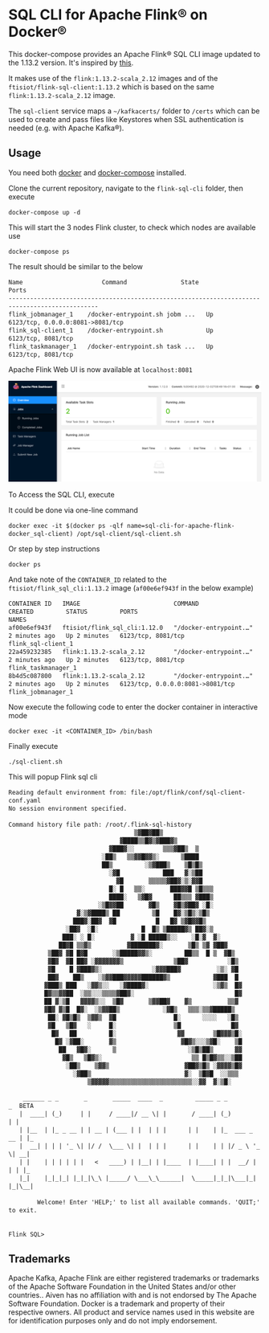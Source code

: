 # SQL CLI for Apache Flink® on Docker®

This docker-compose provides an Apache Flink® SQL CLI image updated to the 1.13.2 version. It's inspired by [this](https://github.com/wuchong/flink-sql-demo/tree/v1.11-EN/sql-client).

It makes use of the `flink:1.13.2-scala_2.12` images and of the `ftisiot/flink-sql-client:1.13.2` which is based on the same `flink:1.13.2-scala_2.12` image.

The `sql-client` service maps a `~/kafkacerts/` folder to `/certs` which can be used to create and pass files like Keystores when SSL authentication is needed (e.g. with Apache Kafka®).

## Usage

You need both [docker](https://docs.docker.com/engine/install/) and [docker-compose](https://docs.docker.com/compose/install/) installed.

Clone the current repository, navigate to the `flink-sql-cli` folder, then execute

```
docker-compose up -d
```

This will start the 3 nodes Flink cluster, to check which nodes are available use

```
docker-compose ps
```

The result should be similar to the below

```
Name                      Command               State                Ports              
-----------------------------------------------------------------------------------------------
flink_jobmanager_1    /docker-entrypoint.sh jobm ...   Up      6123/tcp, 0.0.0.0:8081->8081/tcp
flink_sql-client_1    /docker-entrypoint.sh            Up      6123/tcp, 8081/tcp              
flink_taskmanager_1   /docker-entrypoint.sh task ...   Up      6123/tcp, 8081/tcp              
```

Apache Flink Web UI is now available at `localhost:8081`

![Flink Web UI](img/flink-web-ui.png)


To Access the SQL CLI, execute

It could be done via one-line command
```
docker exec -it $(docker ps -qlf name=sql-cli-for-apache-flink-docker_sql-client) /opt/sql-client/sql-client.sh
```

Or step by step instructions
```
docker ps
```

And take note of the `CONTAINER_ID` related to the `ftisiot/flink_sql_cli:1.13.2` image (`af00e6ef943f` in the below example)

```
CONTAINER ID   IMAGE                          COMMAND                  CREATED         STATUS         PORTS                              NAMES
af00e6ef943f   ftisiot/flink_sql_cli:1.12.0   "/docker-entrypoint.…"   2 minutes ago   Up 2 minutes   6123/tcp, 8081/tcp                 flink_sql-client_1
22a459232385   flink:1.13.2-scala_2.12        "/docker-entrypoint.…"   2 minutes ago   Up 2 minutes   6123/tcp, 8081/tcp                 flink_taskmanager_1
8b4d5c087800   flink:1.13.2-scala_2.12        "/docker-entrypoint.…"   2 minutes ago   Up 2 minutes   6123/tcp, 0.0.0.0:8081->8081/tcp   flink_jobmanager_1
```

Now execute the following code to enter the docker container in interactive mode

```
docker exec -it <CONTAINER_ID> /bin/bash
```

Finally execute

```
./sql-client.sh
```

This will popup Flink sql cli

```
Reading default environment from: file:/opt/flink/conf/sql-client-conf.yaml
No session environment specified.

Command history file path: /root/.flink-sql-history
                                   ▒▓██▓██▒
                               ▓████▒▒█▓▒▓███▓▒
                            ▓███▓░░        ▒▒▒▓██▒  ▒
                          ░██▒   ▒▒▓▓█▓▓▒░      ▒████
                          ██▒         ░▒▓███▒    ▒█▒█▒
                            ░▓█            ███   ▓░▒██
                              ▓█       ▒▒▒▒▒▓██▓░▒░▓▓█
                            █░ █   ▒▒░       ███▓▓█ ▒█▒▒▒
                            ████░   ▒▓█▓      ██▒▒▒ ▓███▒
                         ░▒█▓▓██       ▓█▒    ▓█▒▓██▓ ░█░
                   ▓░▒▓████▒ ██         ▒█    █▓░▒█▒░▒█▒
                  ███▓░██▓  ▓█           █   █▓ ▒▓█▓▓█▒
                ░██▓  ░█░            █  █▒ ▒█████▓▒ ██▓░▒
               ███░ ░ █░          ▓ ░█ █████▒░░    ░█░▓  ▓░
              ██▓█ ▒▒▓▒          ▓███████▓░       ▒█▒ ▒▓ ▓██▓
           ▒██▓ ▓█ █▓█       ░▒█████▓▓▒░         ██▒▒  █ ▒  ▓█▒
           ▓█▓  ▓█ ██▓ ░▓▓▓▓▓▓▓▒              ▒██▓           ░█▒
           ▓█    █ ▓███▓▒░              ░▓▓▓███▓          ░▒░ ▓█
           ██▓    ██▒    ░▒▓▓███▓▓▓▓▓██████▓▒            ▓███  █
          ▓███▒ ███   ░▓▓▒░░   ░▓████▓░                  ░▒▓▒  █▓
          █▓▒▒▓▓██  ░▒▒░░░▒▒▒▒▓██▓░                            █▓
          ██ ▓░▒█   ▓▓▓▓▒░░  ▒█▓       ▒▓▓██▓    ▓▒          ▒▒▓
          ▓█▓ ▓▒█  █▓░  ░▒▓▓██▒            ░▓█▒   ▒▒▒░▒▒▓█████▒
           ██░ ▓█▒█▒  ▒▓▓▒  ▓█                █░      ░░░░   ░█▒
           ▓█   ▒█▓   ░     █░                ▒█              █▓
            █▓   ██         █░                 ▓▓        ▒█▓▓▓▒█░
             █▓ ░▓██░       ▓▒                  ▓█▓▒░░░▒▓█░    ▒█
              ██   ▓█▓░      ▒                    ░▒█▒██▒      ▓▓
               ▓█▒   ▒█▓▒░                         ▒▒ █▒█▓▒▒░░▒██
                ░██▒    ▒▓▓▒                     ▓██▓▒█▒ ░▓▓▓▓▒█▓
                  ░▓██▒                          ▓░  ▒█▓█  ░░▒▒▒
                      ▒▓▓▓▓▓▒▒▒▒▒▒▒▒▒▒▒▒▒▒▒▒▒▒▒▒▒▒▒░░▓▓  ▓░▒█░

    ______ _ _       _       _____  ____  _         _____ _ _            _  BETA   
   |  ____| (_)     | |     / ____|/ __ \| |       / ____| (_)          | |  
   | |__  | |_ _ __ | | __ | (___ | |  | | |      | |    | |_  ___ _ __ | |_
   |  __| | | | '_ \| |/ /  \___ \| |  | | |      | |    | | |/ _ \ '_ \| __|
   | |    | | | | | |   <   ____) | |__| | |____  | |____| | |  __/ | | | |_
   |_|    |_|_|_| |_|_|\_\ |_____/ \___\_\______|  \_____|_|_|\___|_| |_|\__|

        Welcome! Enter 'HELP;' to list all available commands. 'QUIT;' to exit.


Flink SQL>
```

## Trademarks

Apache Kafka, Apache Flink are either registered trademarks or trademarks of the Apache Software Foundation in the United States and/or other countries.. Aiven has no affiliation with and is not endorsed by The Apache Software Foundation. Docker is a trademark and property of their respective owners. All product and service names used in this website are for identification purposes only and do not imply endorsement.

